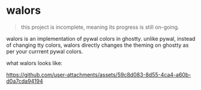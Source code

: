 # walors 

> this project is incomplete, meaning its progress is still on-going.

walors is an implementation of pywal colors in ghostty. unlike pywal, instead of changing tty colors, walors directly changes the theming on ghostty as per your currrent pywal colors.

what walors looks like:

https://github.com/user-attachments/assets/59c8d083-8d55-4ca4-a60b-d0a7cda94194

